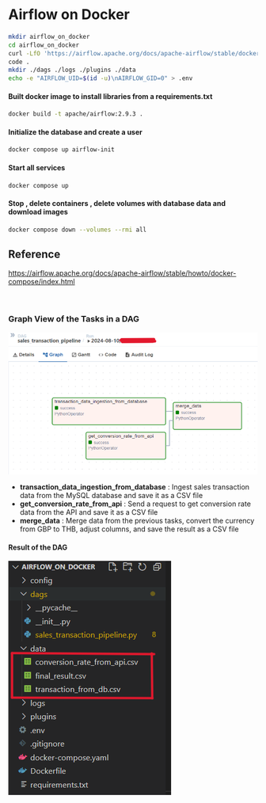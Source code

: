 # Airflow on Docker

```bash
mkdir airflow_on_docker
cd airflow_on_docker
curl -LfO 'https://airflow.apache.org/docs/apache-airflow/stable/docker-compose.yaml'
code .
mkdir ./dags ./logs ./plugins ./data
echo -e "AIRFLOW_UID=$(id -u)\nAIRFLOW_GID=0" > .env
```

#### Built docker image to install libraries from a requirements.txt 
```bash
docker build -t apache/airflow:2.9.3 . 
```

#### Initialize the database and create a user
```bash
docker compose up airflow-init
```

#### Start all services
```bash
docker compose up
```

#### Stop , delete containers , delete volumes with database data and download images
```bash
docker compose down --volumes --rmi all
```

## Reference
https://airflow.apache.org/docs/apache-airflow/stable/howto/docker-compose/index.html
<br><br><br>

### Graph View of the Tasks in a DAG
![](./pics/dag_pic.png) <br>
- __transaction_data_ingestion_from_database__ : Ingest sales transaction data from the MySQL database and save it as a CSV file
- __get_conversion_rate_from_api__ : Send a request to get conversion rate data from the API and save it as a CSV file
- __merge_data__ : Merge data from the previous tasks, convert the currency from GBP to THB, adjust columns, and save the result as a CSV file
#### Result of the DAG
![](./pics/csv_in_datafolder.png) <br>
